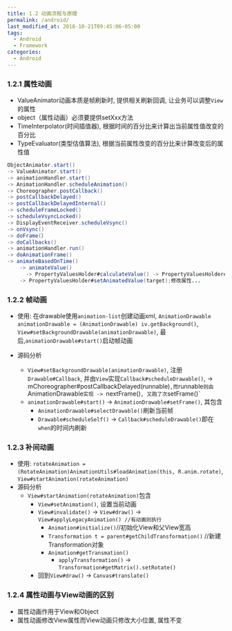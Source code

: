 ```yaml
---
title: 1.2 动画流程与原理
permalink: /android/
last_modified_at: 2018-10-21T09:45:06-05:00
tags:
  - Android
  - Framework
categories:
  - Android
---
```


### 1.2.1 属性动画
* ValueAnimator动画本质是帧刷新时, 提供相关刷新回调, 让业务可以调整`View`的属性
* object（属性动画）必须要提供setXxx方法
* TimeInterpolator(时间插值器), 根据时间的百分比来计算出当前属性值改变的百分比
* TypeEvaluator(类型估值算法), 根据当前属性改变的百分比来计算改变后的属性值

```java
ObjectAnimator.start()
-> ValueAnimator.start()
-> animationHandler.start()
-> AnimationHandler.scheduleAnimation()
-> Choreographer.postCallback()
-> postCallbackDelayed()
-> postCallbackDelayedInternal()
-> scheduleFrameLocked()
-> scheduleVsyncLocked()
-> DisplayEventReceiver.scheduleVsync()
-> onVsync()
-> doFrame(）
-> doCallbacks()
-> animationHandler.run()
-> doAnimationFrame()
-> animateBasedOnTime()
    -> animateValue()
      -> PropertyValuesHolder#calculateValue() -> PropertyValuesHolder#setupValue(), 找到getXxxx方法
    -> PropertyValuesHolder#setAnimatedValue(target);修改属性...
```

### 1.2.2 帧动画
* 使用: 在drawable使用`animation-list`创建动画xml, `AnimationDrawable animationDrawable = (AnimationDrawable) iv.getBackground()`, `View#setBackgroundDrawable(animationDrawable)`, 最后,`animationDrawable#start()`启动帧动画

* 源码分析
  * `View#setBackgroundDrawable(animationDrawable)`, 注册`Drawable#Callback`, 并由`View`实现`Callback#scheduleDrawable()`, -> mChoreographer#postCallbackDelayed(runnable)`,而`runnable`则由`AnimationDrawable`实现 -> `nextFrame()`, 又跑了次`setFrame()`
  * `animationDrawable#start()` -> `AnimationDrawable#setFrame()`, 其包含
    * `AnimationDrawable#selectDrawable()`刷新当前帧
    * `Drawable#scheduleSelf()` -> `Callback#scheduleDrawable()`即在`when`的时间内刷新

### 1.2.3 补间动画
* 使用: `rotateAnimation = (RotateAnimation)AnimationUtils#loadAnimation(this, R.anim.rotate)`, `View#startAnimation(rotateAnimation)`
* 源码分析
  * `View#startAnimation(rotateAnimation)`包含
    * `View#setAnimation()`, 设置当前动画
    * `View#invalidate()` -> `View#draw()` -> `View#applyLegacyAnimation() //有动画则执行`
      * `Animation#initialize()`//初始化View和父View宽高
      * `Transformation t = parent#getChildTransformation()` //新建Transformation对象
      * `Animation#getTransmation()`
        * `applyTransformation()` -> `Transformation#getMatrix().setRotate()`
    * 回到`View#draw()` -> `Canvas#translate()`


### 1.2.4 属性动画与View动画的区别
* 属性动画作用于View和Object
* 属性动画修改View属性而View动画只修改大小位置, 属性不变
